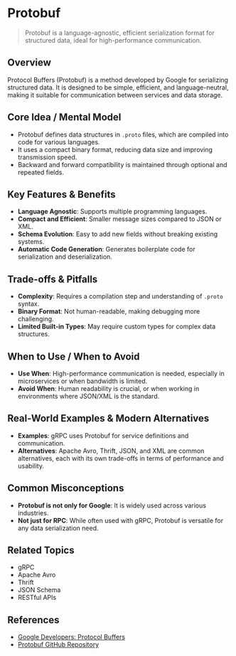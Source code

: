 # Protobuf

> Protobuf is a language-agnostic, efficient serialization format for structured data, ideal for high-performance communication.

## Overview
Protocol Buffers (Protobuf) is a method developed by Google for serializing structured data. It is designed to be simple, efficient, and language-neutral, making it suitable for communication between services and data storage.

## Core Idea / Mental Model
- Protobuf defines data structures in `.proto` files, which are compiled into code for various languages.
- It uses a compact binary format, reducing data size and improving transmission speed.
- Backward and forward compatibility is maintained through optional and repeated fields.

## Key Features & Benefits
- **Language Agnostic**: Supports multiple programming languages.
- **Compact and Efficient**: Smaller message sizes compared to JSON or XML.
- **Schema Evolution**: Easy to add new fields without breaking existing systems.
- **Automatic Code Generation**: Generates boilerplate code for serialization and deserialization.

## Trade-offs & Pitfalls
- **Complexity**: Requires a compilation step and understanding of `.proto` syntax.
- **Binary Format**: Not human-readable, making debugging more challenging.
- **Limited Built-in Types**: May require custom types for complex data structures.

## When to Use / When to Avoid
- **Use When**: High-performance communication is needed, especially in microservices or when bandwidth is limited.
- **Avoid When**: Human readability is crucial, or when working in environments where JSON/XML is the standard.

## Real-World Examples & Modern Alternatives
- **Examples**: gRPC uses Protobuf for service definitions and communication.
- **Alternatives**: Apache Avro, Thrift, JSON, and XML are common alternatives, each with its own trade-offs in terms of performance and usability.

## Common Misconceptions
- **Protobuf is not only for Google**: It is widely used across various industries.
- **Not just for RPC**: While often used with gRPC, Protobuf is versatile for any data serialization need.

## Related Topics
- gRPC
- Apache Avro
- Thrift
- JSON Schema
- RESTful APIs

## References
- [Google Developers: Protocol Buffers](https://developers.google.com/protocol-buffers)  
- [Protobuf GitHub Repository](https://github.com/protocolbuffers/protobuf)